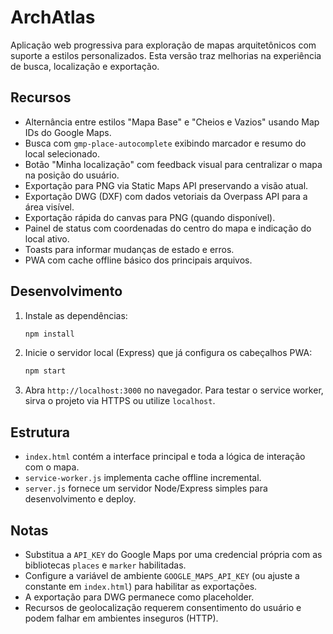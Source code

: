 # ArchAtlas

Aplicação web progressiva para exploração de mapas arquitetônicos com suporte a estilos personalizados. Esta versão traz melhorias na experiência de busca, localização e exportação.

## Recursos

- Alternância entre estilos "Mapa Base" e "Cheios e Vazios" usando Map IDs do Google Maps.
- Busca com `gmp-place-autocomplete` exibindo marcador e resumo do local selecionado.
- Botão "Minha localização" com feedback visual para centralizar o mapa na posição do usuário.
- Exportação para PNG via Static Maps API preservando a visão atual.
- Exportação DWG (DXF) com dados vetoriais da Overpass API para a área visível.
- Exportação rápida do canvas para PNG (quando disponível).
- Painel de status com coordenadas do centro do mapa e indicação do local ativo.
- Toasts para informar mudanças de estado e erros.
- PWA com cache offline básico dos principais arquivos.

## Desenvolvimento

1. Instale as dependências:

   ```bash
   npm install
   ```

2. Inicie o servidor local (Express) que já configura os cabeçalhos PWA:

   ```bash
   npm start
   ```

3. Abra `http://localhost:3000` no navegador. Para testar o service worker, sirva o projeto via HTTPS ou utilize `localhost`.

## Estrutura

- `index.html` contém a interface principal e toda a lógica de interação com o mapa.
- `service-worker.js` implementa cache offline incremental.
- `server.js` fornece um servidor Node/Express simples para desenvolvimento e deploy.

## Notas

- Substitua a `API_KEY` do Google Maps por uma credencial própria com as bibliotecas `places` e `marker` habilitadas.
- Configure a variável de ambiente `GOOGLE_MAPS_API_KEY` (ou ajuste a constante em `index.html`) para habilitar as exportações.
- A exportação para DWG permanece como placeholder.
- Recursos de geolocalização requerem consentimento do usuário e podem falhar em ambientes inseguros (HTTP).
